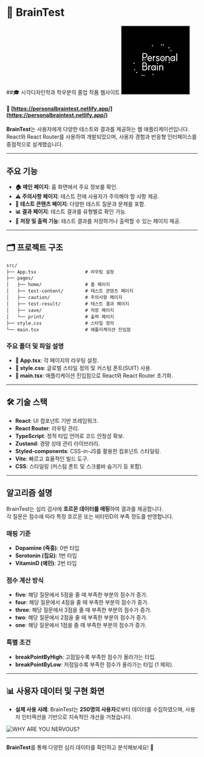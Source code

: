 # 🧠 BrainTest
##🎓 시각디자인학과 학우분의 졸업 작품 웹사이트
![Personal Brain Test](/public/favicon.svg)

#### 🔗 [https://personalbraintest.netlify.app/](https://personalbraintest.netlify.app/)

**BrainTest**는 사용자에게 다양한 테스트와 결과를 제공하는 웹 애플리케이션입니다. React와 React Router를 사용하여 개발되었으며, 사용자 경험과 반응형 인터페이스를 중점적으로 설계했습니다.

---

## 주요 기능

- **🏠 메인 페이지**: 홈 화면에서 주요 정보를 확인.
- **⚠️ 주의사항 페이지**: 테스트 전에 사용자가 주의해야 할 사항 제공.
- **📝 테스트 콘텐츠 페이지**: 다양한 테스트 질문과 문제를 포함.
- **📊 결과 페이지**: 테스트 결과를 유형별로 확인 가능.
- **💾 저장 및 출력 기능**: 테스트 결과를 저장하거나 출력할 수 있는 페이지 제공.

---

## 🗂️ 프로젝트 구조

```
src/
├── App.tsx                  # 라우팅 설정
├── pages/
│   ├── home/                # 홈 페이지
│   ├── test-content/        # 테스트 콘텐츠 페이지
│   ├── caution/             # 주의사항 페이지
│   ├── test-result/         # 테스트 결과 페이지
│   ├── save/                # 저장 페이지
│   └── print/               # 출력 페이지
├── style.css                # 스타일 정의
└── main.tsx                 # 애플리케이션 진입점
```

### 주요 폴더 및 파일 설명
- **📂 App.tsx**: 각 페이지의 라우팅 설정.
- **📄 style.css**: 글로벌 스타일 정의 및 커스텀 폰트(SUIT) 사용.
- **🚀 main.tsx**: 애플리케이션 진입점으로 React와 React Router 초기화.

---

## 🛠️ 기술 스택

- **React**: UI 컴포넌트 기반 프레임워크.
- **React Router**: 라우팅 관리.
- **TypeScript**: 정적 타입 언어로 코드 안정성 확보.
- **Zustand**: 경량 상태 관리 라이브러리.
- **Styled-components**: CSS-in-JS를 활용한 컴포넌트 스타일링.
- **Vite**: 빠르고 효율적인 빌드 도구.
- **CSS**: 스타일링 (커스텀 폰트 및 스크롤바 숨기기 등 포함).

---

## 알고리즘 설명

BrainTest는 심리 검사에 **호르몬 데이터를 매핑**하여 결과를 제공합니다.  
각 질문은 점수에 따라 특정 호르몬 또는 비타민D의 부족 정도를 반영합니다.

### 매핑 기준

- **Dopamine (즉흥)**: 0번 타입
- **Serotonin (집요)**: 1번 타입
- **VitaminD (예민)**: 2번 타입

### 점수 계산 방식

- **five**: 해당 질문에서 5점을 줄 때 부족한 부분의 점수가 증가.
- **four**: 해당 질문에서 4점을 줄 때 부족한 부분의 점수가 증가.
- **three**: 해당 질문에서 3점을 줄 때 부족한 부분의 점수가 증가.
- **two**: 해당 질문에서 2점을 줄 때 부족한 부분의 점수가 증가.
- **one**: 해당 질문에서 1점을 줄 때 부족한 부분의 점수가 증가.

### 특별 조건

- **breakPointByHigh**: 고점일수록 부족한 점수가 올라가는 타입.
- **breakPointByLow**: 저점일수록 부족한 점수가 올라가는 타입 (1 제외).

---

## 📊 사용자 데이터 및 구현 화면

- **실제 사용 사례**: BrainTest는 **250명의 사용자**로부터 데이터를 수집하였으며, 사용자 인터랙션을 기반으로 지속적인 개선을 거쳤습니다.

![WHY ARE YOU NERVOUS?](https://github.com/user-attachments/assets/7f8d37e1-2930-40cd-bd9f-352d2b04bcef)

---

**BrainTest**를 통해 다양한 심리 데이터를 확인하고 분석해보세요! 🚀
